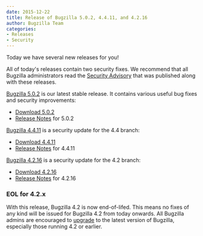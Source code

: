 ```yaml
---
date: 2015-12-22
title: Release of Bugzilla 5.0.2, 4.4.11, and 4.2.16
author: Bugzilla Team
categories:
- Releases
- Security
---
```


Today we have several new releases for you!

All of today's releases contain two security fixes. We recommend that all Bugzilla administrators read the [Security Advisory](/security/4.2.15/) that was published along with these releases.

[Bugzilla 5.0.2](/releases/5.0.2/) is our latest stable release. It contains various useful bug fixes and security improvements:

*   [Download 5.0.2](/download/#v50)
*   [Release Notes](/releases/5.0.2/) for 5.0.2

[Bugzilla 4.4.11](/releases/4.4.11/) is a security update for the 4.4 branch:

*   [Download 4.4.11](/download/#v44)
*   [Release Notes](/releases/4.4.11/) for 4.4.11

[Bugzilla 4.2.16](/releases/4.2.16/) is a security update for the 4.2 branch:

*   [Download 4.2.16](/download/#v42)
*   [Release Notes](/releases/4.2.16/) for 4.2.16

### EOL for 4.2.x

With this release, Bugzilla 4.2 is now end-of-lifed. This means no fixes of any kind will be issued for Bugzilla 4.2 from today onwards. All Bugzilla admins are encouraged to [upgrade](https://bugzilla.readthedocs.org/en/5.0/installing/upgrading.html) to the latest version of Bugzilla, especially those running 4.2 or earlier.


